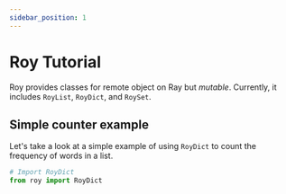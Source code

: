 ```yaml
---
sidebar_position: 1
---
```


# Roy Tutorial

Roy provides classes for remote object on Ray but _mutable_. Currently, it includes `RoyList`, `RoyDict`, and `RoySet`.

## Simple counter example

Let's take a look at a simple example of using `RoyDict` to count the frequency of words in a list.

```python
# Import RoyDict
from roy import RoyDict
```
